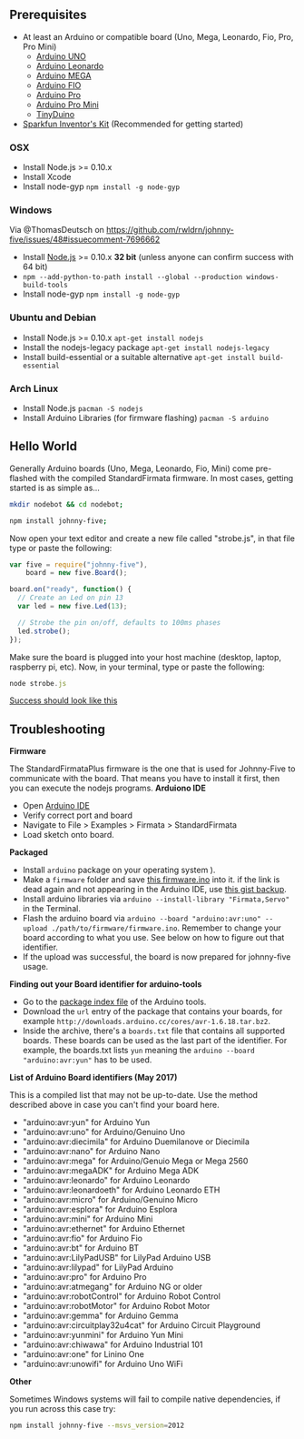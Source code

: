 ## Prerequisites

- At least an Arduino or compatible board (Uno, Mega, Leonardo, Fio, Pro, Pro Mini)
    - [Arduino UNO](http://arduino.cc/en/Main/arduinoBoardUno)
    - [Arduino Leonardo](http://arduino.cc/en/Main/arduinoBoardLeonardo)
    - [Arduino MEGA](http://arduino.cc/en/Main/arduinoBoardMega)
    - [Arduino FIO](http://arduino.cc/en/Main/ArduinoBoardFio)
    - [Arduino Pro](http://arduino.cc/en/Main/ArduinoBoardPro)
    - [Arduino Pro Mini](http://arduino.cc/en/Main/ArduinoBoardProMini)
    - [TinyDuino](http://tiny-circuits.com/products/tinyduino/)
- [Sparkfun Inventor's Kit](https://www.sparkfun.com/products/11576?utm_source=j5) (Recommended for getting started)

### OSX

- Install Node.js >= 0.10.x
- Install Xcode
- Install node-gyp `npm install -g node-gyp`

### Windows

Via @ThomasDeutsch on https://github.com/rwldrn/johnny-five/issues/48#issuecomment-7696662

- Install <a href="https://nodejs.org" target="_blank">Node.js</a> >= 0.10.x **32 bit** (unless anyone can confirm success with 64 bit)
- `npm --add-python-to-path install --global --production windows-build-tools`
- Install node-gyp `npm install -g node-gyp`

### Ubuntu and Debian

- Install Node.js >= 0.10.x ```apt-get install nodejs```
- Install the nodejs-legacy package ```apt-get install nodejs-legacy```
- Install build-essential or a suitable alternative ```apt-get install build-essential```

### Arch Linux

- Install Node.js ```pacman -S nodejs```
- Install Arduino Libraries (for firmware flashing) ```pacman -S arduino```

## Hello World

Generally Arduino boards (Uno, Mega, Leonardo, Fio, Mini) come pre-flashed with the compiled StandardFirmata firmware. In most cases, getting started is as simple as...

```bash
mkdir nodebot && cd nodebot;

npm install johnny-five;
```

Now open your text editor and create a new file called "strobe.js", in that file type or paste the following:

```js
var five = require("johnny-five"),
    board = new five.Board();

board.on("ready", function() {
  // Create an Led on pin 13
  var led = new five.Led(13);

  // Strobe the pin on/off, defaults to 100ms phases
  led.strobe();
});
```

Make sure the board is plugged into your host machine (desktop, laptop, raspberry pi, etc). Now, in your terminal, type or paste the following:

```js
node strobe.js
```

[Success should look like this](http://jsfiddle.net/rwaldron/dtudh/show/light/)



## Troubleshooting

**Firmware**

The StandardFirmataPlus firmware is the one that is used for Johnny-Five to communicate with the board.
That means you have to install it first, then you can execute the nodejs programs.
**Arduiono IDE**
- Open [Arduino IDE](http://arduino.cc/en/main/software)
- Verify correct port and board
- Navigate to File > Examples > Firmata > StandardFirmata
- Load sketch onto board.

**Packaged**
- Install `arduino` package on your operating system ).
- Make a `firmware` folder and save [this firmware.ino](https://github.com/firmata/arduino/blob/master/examples/StandardFirmataPlus/StandardFirmataPlus.ino) into it. if the link is dead again and not appearing in the Arduino IDE, use [this gist backup](https://gist.github.com/cookiengineer/4f292c952209e0f74d4c18b995dac855).
- Install arduino libraries via `arduino --install-library "Firmata,Servo"` in the Terminal.
- Flash the arduino board via `arduino --board "arduino:avr:uno" --upload ./path/to/firmware/firmware.ino`. Remember to change your board according to what you use. See below on how to figure out that identifier.
- If the upload was successful, the board is now prepared for johnny-five usage.

**Finding out your Board identifier for arduino-tools**

- Go to the [package index file](https://github.com/arduino/Arduino/blob/master/hardware/package_index_bundled.json) of the Arduino tools.
- Download the `url` entry of the package that contains your boards, for example `http://downloads.arduino.cc/cores/avr-1.6.18.tar.bz2`.
- Inside the archive, there's a `boards.txt` file that contains all supported boards. These boards can be used as the last part of the identifier. For example, the boards.txt lists `yun` meaning the `arduino --board "arduino:avr:yun"` has to be used.


**List of Arduino Board identifiers (May 2017)**

This is a compiled list that may not be up-to-date. Use the method described above in case you can't find your board here.

- "arduino:avr:yun" for Arduino Yun
- "arduino:avr:uno" for Arduino/Genuino Uno
- "arduino:avr:diecimila" for Arduino Duemilanove or Diecimila
- "arduino:avr:nano" for Arduino Nano
- "arduino:avr:mega" for Arduino/Genuio Mega or Mega 2560
- "arduino:avr:megaADK" for Arduino Mega ADK
- "arduino:avr:leonardo" for Arduino Leonardo
- "arduino:avr:leonardoeth" for Arduino Leonardo ETH
- "arduino:avr:micro" for Arduino/Genuino Micro
- "arduino:avr:esplora" for Arduino Esplora
- "arduino:avr:mini" for Arduino Mini
- "arduino:avr:ethernet" for Arduino Ethernet
- "arduino:avr:fio" for Arduino Fio
- "arduino:avr:bt" for Arduino BT
- "arduino:avr:LilyPadUSB" for LilyPad Arduino USB
- "arduino:avr:lilypad" for LilyPad Arduino
- "arduino:avr:pro" for Arduino Pro
- "arduino:avr:atmegang" for Arduino NG or older
- "arduino:avr:robotControl" for Arduino Robot Control
- "arduino:avr:robotMotor" for Arduino Robot Motor
- "arduino:avr:gemma" for Arduino Gemma
- "arduino:avr:circuitplay32u4cat" for Arduino Circuit Playground
- "arduino:avr:yunmini" for Arduino Yun Mini
- "arduino:avr:chiwawa" for Arduino Industrial 101
- "arduino:avr:one" for Linino One
- "arduino:avr:unowifi" for Arduino Uno WiFi


**Other**

Sometimes Windows systems will fail to compile native dependencies, if you run across this case try:
```bash
npm install johnny-five --msvs_version=2012
```
